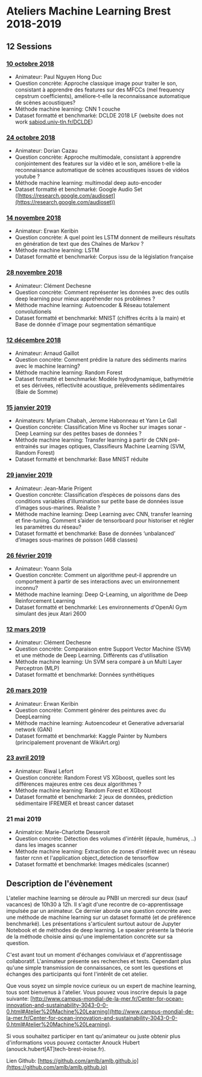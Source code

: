 # Ateliers Machine Learning Brest 2018-2019

## 12 Sessions

### [10 octobre 2018](/Sessions2018-2019/2018-10-10_CNN_Whales)
- Animateur: Paul Nguyen Hong Duc
- Question concrète: Approche classique image pour traiter le son, consistant à apprendre des features sur des MFCCs (mel frequency cepstrum coefficients), améliore-t-elle la reconnaissance automatique de scènes acoustiques?
- Méthode machine learning: CNN 1 couche
- Dataset formatté et benchmarké: DCLDE 2018 LF (website does not work [sabiod.univ-tln.fr/DCLDE](sabiod.univ-tln.fr/DCLDE))

### [24 octobre 2018](/Sessions2018-2019/2018-10-24_LSTM-CNN_GoogleAudioSet)
- Animateur: Dorian Cazau
- Question concrète: Approche multimodale, consistant à apprendre conjointement des features sur la vidéo et le son, améliore t-elle la reconnaissance automatique de scènes acoustiques issues de vidéos youtube ?
- Méthode machine learning: multimodal deep auto-encoder
- Dataset formatté et benchmarké: Google Audio Set ([https://research.google.com/audioset](https://research.google.com/audioset))

### [14 novembre 2018](/Sessions2018-2019/2018-11-14_LSTM_legifrance)
- Animateur: Erwan Keribin
- Question concrète: A quel point les LSTM donnent de meilleurs résultats en génération de text que des Chaînes de Markov ?
- Méthode machine learning: LSTM
- Dataset formatté et benchmarké: Corpus issu de la législation française

### [28 novembre 2018](/Sessions2018-2019/2018-11-28_Outils_deep_learning)
- Animateur: Clément Dechesne
- Question concrète: Comment représenter les données avec des outils deep learning pour mieux appréhender nos problèmes ?
- Méthode machine learning: Autoencoder & Réseau totalement convolutionels
- Dataset formatté et benchmarké: MNIST (chiffres écrits à la main) et Base de donnée d'image pour segmentation sémantique

### [12 décembre 2018](/Sessions2018-2019/2018-12-12_RandomForests)
- Animateur: Arnaud Gaillot
- Question concrète: Comment prédire la nature des sédiments marins avec le machine learning?
- Méthode machine learning: Random Forest
- Dataset formatté et benchmarké: Modèle hydrodynamique, bathymétrie et ses dérivées, réflectivité acoustique, prélèvements sédimentaires (Baie de Somme)

### [15 janvier 2019](/Sessions2018-2019/2019-01-15_MNIST_TransferLearning)
- Animateurs: Myriam Chabah, Jerome Habonneau et Yann Le Gall
- Question concrète: Classification Mine vs Rocher sur images sonar - Deep Learning sur des petites bases de données ?
- Méthode machine learning: Transfer learning à partir de CNN pré-entrainés sur images optiques, Classifieurs Machine Learning (SVM, Random Forest)
- Dataset formatté et benchmarké: Base MNIST réduite

### [29 janvier 2019](/Sessions2018-2019/2019-01-29_fish_CNN.ipynb)
- Animateur: Jean-Marie Prigent
- Question concrète: Classification d’espèces de poissons dans des conditions variables d’illumination sur petite base de données issue d’images sous-marines. Réaliste ?
- Méthode machine learning: Deep Learning avec CNN, transfer learning et fine-tuning. Comment s’aider de tensorboard pour historiser et régler les paramètres du réseau?
- Dataset formatté et benchmarké: Base de données ‘unbalanced’ d’images sous-marines de poisson (468 classes)

### [26 février 2019](/Sessions2018-2019/2019-02-26_ReinforcementLearning)
- Animateur: Yoann Sola
- Question concrète: Comment un algorithme peut-il apprendre un comportement à partir de ses interactions avec un environnement inconnu?
- Méthode machine learning: Deep Q-Learning, un algorithme de Deep Reinforcement Learning
- Dataset formatté et benchmarké: Les environnements d'OpenAI Gym simulant des jeux Atari 2600

### [12 mars 2019](/Sessions2018-2019/2019-03-12_SVM)
- Animateur: Clément Dechesne
- Question concrète: Comparaison entre Support Vector Machine (SVM) et une méthode de Deep Learning. Différents cas d'utilisation
- Méthode machine learning: Un SVM sera comparé à un Multi Layer Perceptron (MLP)
- Dataset formatté et benchmarké: Données synthétiques

### [26 mars 2019](/Sessions2018-2019/2019-03-26_Style_Transfer)
- Animateur: Erwan Keribin
- Question concrète: Comment générer des peintures avec du DeepLearning
- Méthode machine learning: Autoencodeur et Generative adversarial network (GAN)
- Dataset formatté et benchmarké: Kaggle Painter by Numbers (principalement provenant de WikiArt.org)

### [23 avril 2019](/Sessions2018-2019/2019-04-23_xgboost_vs_RF.pdf)
- Animateur: Riwal Lefort
- Question concrète: Random Forest VS XGboost, quelles sont les différences majeures entre ces deux algorithmes ?
- Méthode machine learning: Random Forest et XGboost
- Dataset formatté et benchmarké: 2 jeux de données, prédiction sédimentaire IFREMER et breast cancer dataset

### 21 mai 2019
- Animatrice: Marie-Charlotte Desseroit
- Question concrète: Détection des volumes d'intérêt (épaule, humérus, ..) dans les images scanner
- Méthode machine learning: Extraction de zones d'intérêt avec un réseau faster rcnn et l'application object_detection de tensorflow
- Dataset formatté et benchmarké: Images médicales (scanner)

## Description de l'évènement

L'atelier machine learning se déroule au PNBI un mercredi sur deux (sauf vacances) de 10h30 à 12h. Il s'agit d'une recontre de co-apprentissage impulsée par un animateur. Ce dernier aborde une question concrète avec une méthode de machine learning sur un dataset formatté (et de préférence benchmarké). Les présentations s'articulent surtout autour de Jupyter Notebook et de méthodes de deep learning. Le speaker présente la théorie de la méthode choisie ainsi qu'une implementation concrète sur sa question.

C'est avant tout un moment d'échanges conviviaux et d'apprentissage collaboratif. L'animateur présente ses recherches et tests. Cependant plus qu'une simple transmission de connaissances, ce sont les questions et échanges des participants qui font l'intérêt de cet atelier.

Que vous soyez un simple novice curieux ou un expert de machine learning, tous sont bienvenus à l'atelier. Vous pouvez vous inscrire depuis la page suivante: [http://www.campus-mondial-de-la-mer.fr/Center-for-ocean-innovation-and-sustainability-3043-0-0-0.html#Atelier%20Machine%20Learning](http://www.campus-mondial-de-la-mer.fr/Center-for-ocean-innovation-and-sustainability-3043-0-0-0.html#Atelier%20Machine%20Learning).

Si vous souhaitez participer en tant qu'animateur ou juste obtenir plus d'informations vous pouvez contacter Anouck Hubert (anouck.hubert\[AT\]tech-brest-iroise.fr).

Lien Github: [https://github.com/amlb/amlb.github.io](https://github.com/amlb/amlb.github.io)
